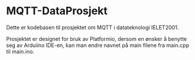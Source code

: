 # MQTT-DataProsjekt
Dette  er kodebasen til prosjektet om MQTT i datateknologi IELET2001.

Prosjektet er designet for bruk av Platformio, dersom en ønsker å benytte seg av
Arduiino IDE-en, kan man endre navnet på main filene fra main.cpp til main.ino.
